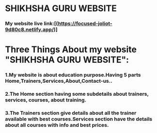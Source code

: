 # SHIKHSHA GURU WEBSITE


### My website live link:[(https://focused-joliot-9d80c8.netlify.app/)]


# Three Things About my website "SHIKHSHA GURU WEBSITE":
### 1.My website is about education purpose.Having 5 parts Home,Trainers,Services,About,Contact-us..

### 2.The Home section having some subdetails about trainers, services, courses, about training.

### 3.The Trainers section give details about all the trainer available with best courses.Services section have the details about all courses with info and best prices.